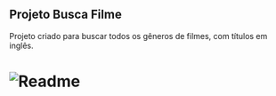 ## Projeto Busca Filme

Projeto criado para buscar todos os gêneros de filmes, com títulos em inglês.

<h1 aling="center">
<img alt="Readme" title="Readme" src="./gif.projeto.busca.filme/Animação1.gif" />
</h1>
